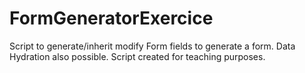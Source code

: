 # FormGeneratorExercice
Script to generate/inherit modify Form fields to generate a form.
Data Hydration also possible.
Script created for teaching purposes.

